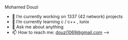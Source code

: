 <p>Mohamed Douzi</p>

- 🔭 I’m currently working on 1337 (42 network) projects
- 🌱 I’m currently learning c / c++ , lunix
- 💬 Ask me about anything
- 📫 How to reach me: douzi1069@gmail.com
-->
